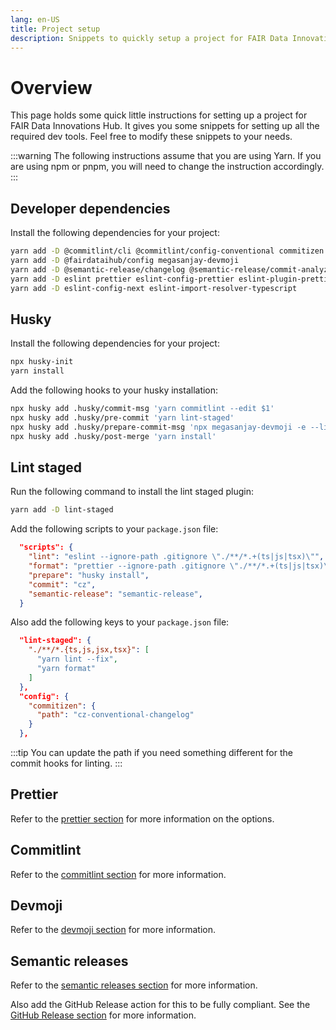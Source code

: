 ```yaml
---
lang: en-US
title: Project setup
description: Snippets to quickly setup a project for FAIR Data Innovations Hub
---
```


# Overview

This page holds some quick little instructions for setting up a project for FAIR Data Innovations Hub. It gives you some snippets for setting up all the required dev tools. Feel free to modify these snippets to your needs.

:::warning
The following instructions assume that you are using Yarn. If you are using npm or pnpm, you will need to change the instruction accordingly.
:::

## Developer dependencies

Install the following dependencies for your project:

```sh
yarn add -D @commitlint/cli @commitlint/config-conventional commitizen cz-conventional-changelog
yarn add -D @fairdataihub/config megasanjay-devmoji
yarn add -D @semantic-release/changelog @semantic-release/commit-analyzer @semantic-release/git @semantic-release/github @semantic-release/npm @semantic-release/release-notes-generator semantic-release
yarn add -D eslint prettier eslint-config-prettier eslint-plugin-prettier prettier-plugin-tailwindcss
yarn add -D eslint-config-next eslint-import-resolver-typescript
```

## Husky

Install the following dependencies for your project:

```sh
npx husky-init
yarn install
```

Add the following hooks to your husky installation:

```sh
npx husky add .husky/commit-msg 'yarn commitlint --edit $1'
npx husky add .husky/pre-commit 'yarn lint-staged'
npx husky add .husky/prepare-commit-msg 'npx megasanjay-devmoji -e --lint'
npx husky add .husky/post-merge 'yarn install'
```

## Lint staged

Run the following command to install the lint staged plugin:

```sh
yarn add -D lint-staged
```

Add the following scripts to your `package.json` file:

```json
  "scripts": {
    "lint": "eslint --ignore-path .gitignore \"./**/*.+(ts|js|tsx)\"",
    "format": "prettier --ignore-path .gitignore \"./**/*.+(ts|js|tsx)\" --write",
    "prepare": "husky install",
    "commit": "cz",
    "semantic-release": "semantic-release",
  }
```

Also add the following keys to your `package.json` file:

```json
  "lint-staged": {
    "./**/*.{ts,js,jsx,tsx}": [
      "yarn lint --fix",
      "yarn format"
    ]
  },
  "config": {
    "commitizen": {
      "path": "cz-conventional-changelog"
    }
  },
```

:::tip
You can update the path if you need something different for the commit hooks for linting.
:::

## Prettier

Refer to the [prettier section](/general/config.html#prettier) for more information on the options.

## Commitlint

Refer to the [commitlint section](/general/config.html#commitlint) for more information.

## Devmoji

Refer to the [devmoji section](/general/config.html#devmoji) for more information.

## Semantic releases

Refer to the [semantic releases section](/general/config.html#semantic-releases) for more information.

Also add the GitHub Release action for this to be fully compliant. See the [GitHub Release section](/git/workflows.html#create-a-release-on-github) for more information.
